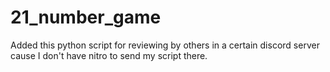 # 21_number_game
Added this python script for reviewing by others in a certain discord server cause I don't have nitro to send my script there.
